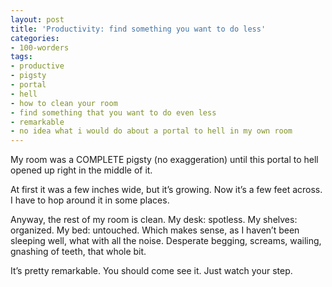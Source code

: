 ```yaml
---
layout: post
title: 'Productivity: find something you want to do less'
categories:
- 100-worders
tags:
- productive
- pigsty
- portal
- hell
- how to clean your room
- find something that you want to do even less
- remarkable
- no idea what i would do about a portal to hell in my own room
---
```

My room was a COMPLETE pigsty (no exaggeration) until this portal to hell opened up right in the middle of it.

At first it was a few inches wide, but it’s growing. Now it’s a few feet across. I have to hop around it in some places.

Anyway, the rest of my room is clean. My desk: spotless. My shelves: organized. My bed: untouched. Which makes sense, as I haven’t been sleeping well, what with all the noise. Desperate begging, screams, wailing, gnashing of teeth, that whole bit.

It’s pretty remarkable. You should come see it. Just watch your step.

